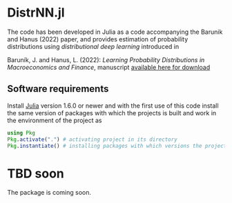 # DistrNN.jl

The code has been developed in Julia as a code accompanying the Barunik and Hanus (2022) paper, and provides estimation of probability distributions using *distributional deep learning* introduced in

Baruník, J. and Hanus, L. (2022): *Learning Probability Distributions in Macroeconomics and Finance*, manuscript [available here for download](https://barunik.github.io)


## Software requirements

Install [Julia](http://julialang.org/) version 1.6.0 or newer and with the first use of this code install the same version of packages with which the projects is built and work in the environment of the project as

```julia
using Pkg
Pkg.activate(".") # activating project in its directory
Pkg.instantiate() # installing packages with which versions the project is built
```

# TBD soon

The package is coming soon.
